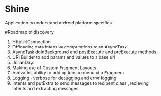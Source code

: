 # Shine
Application to understand android platform specifics

#Roadmap of discovery

1. HttpUrlConnection 
2. Offloading data intensive computations to an AsyncTask 
3. AsyncTask doInBackground and postExecute and preExecute methods 
4. URI Builder to add params and values to a base url 
5. JulianDays 
6. Making use of Custom Fragment Layouts
7. Activating ability to add options to menu of a Fragment
8. Logging - verbose for debugging and error logging
9. Intents and putExtra to send messages to recipent class , recieving intents and extracting messages 
